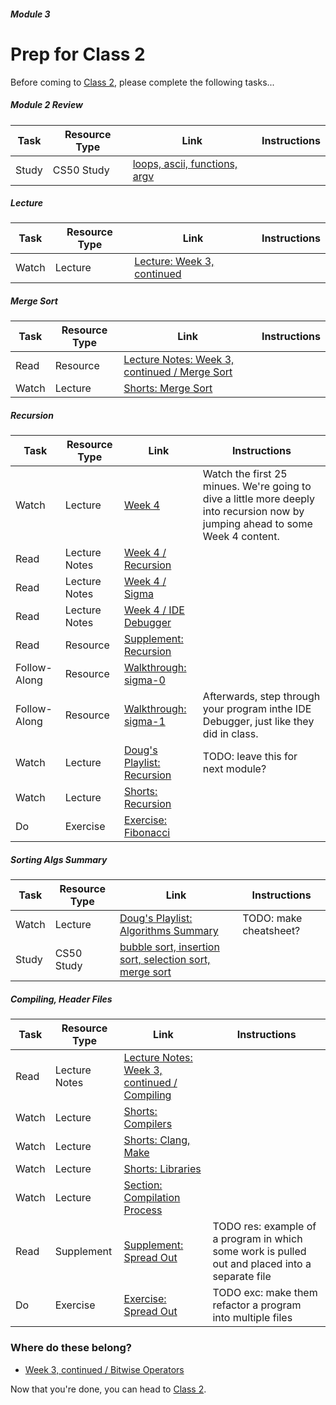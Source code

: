 ##### Module 3

# Prep for Class 2

Before coming to [Class 2](../class2), please complete the following tasks...

##### Module 2 Review
Task | Resource Type | Link | Instructions
-----|------|------|-------------
Study | CS50 Study | [loops, ascii, functions, argv](https://study.cs50.net/loops?toc=loops,ascii,functions,argv)

##### Lecture
Task | Resource Type | Link | Instructions
-----|------|------|-------------
Watch | Lecture | [Lecture: Week 3, continued](TODO) | 

##### Merge Sort
Task | Resource Type | Link | Instructions
-----|------|------|-------------
Read | Resource | [Lecture Notes: Week 3, continued / Merge Sort](http://cdn.cs50.net/2015/fall/lectures/3/w/notes3w/notes3w.html#merge_sort) | 
Watch | Lecture | [Shorts: Merge Sort](https://www.youtube.com/watch?v=EeQ8pwjQxTM) | 

##### Recursion
Task | Resource Type | Link | Instructions
-----|------|------|------
Watch | Lecture | [Week 4](http://www.youtube.com/embed/SadMsthVUBM?autoplay=1&rel=0&start=0) | Watch the first 25 minues. We're going to dive a little more deeply into recursion now by jumping ahead to some Week 4 content.
Read | Lecture Notes | [Week 4 / Recursion](http://cdn.cs50.net/2015/fall/lectures/4/m/notes4m/notes4m.html#recursion) |
Read | Lecture Notes | [Week 4 / Sigma](http://cdn.cs50.net/2015/fall/lectures/4/m/notes4m/notes4m.html#sigma)
Read | Lecture Notes | [Week 4 / IDE Debugger ](http://cdn.cs50.net/2015/fall/lectures/4/m/notes4m/notes4m.html#debugging_with_cs50_ide)
Read | Resource | [Supplement: Recursion](../supplementary-resources/recursion) | 
Follow-Along | Resource | [Walkthrough: sigma-0](https://www.youtube.com/watch?v=C-J0fKmwKmw&list=PLhQjrBD2T382SQnebs5bf6BkngrHTbJKg&index=10) | 
Follow-Along | Resource | [Walkthrough: sigma-1](https://www.youtube.com/watch?v=GSY5bEv3gX8&index=11&list=PLhQjrBD2T382SQnebs5bf6BkngrHTbJKg) | Afterwards, step through your program inthe IDE Debugger, just like they did in class.
Watch | Lecture | [Doug's Playlist: Recursion](https://www.youtube.com/watch?v=VrrnjYgDBEk) | TODO: leave this for next module?
Watch | Lecture | [Shorts: Recursion](https://www.youtube.com/watch?v=t4MSwiqfLaY) |
Do | Exercise | [Exercise: Fibonacci](../exercises/fibonacci) | 

##### Sorting Algs Summary
Task | Resource Type | Link | Instructions
-----|------|------|-------------
Watch | Lecture | [Doug's Playlist: Algorithms Summary]() | TODO: make cheatsheet?
Study | CS50 Study | [bubble sort, insertion sort, selection sort, merge sort](https://study.cs50.net/binary_search?toc=bubble_sort,insertion_sort,selection_sort,merge_sort)

##### Compiling, Header Files
Task | Resource Type | Link | Instructions
-----|------|------|-------------
Read | Lecture Notes | [Lecture Notes: Week 3, continued / Compiling](http://cdn.cs50.net/2015/fall/lectures/3/w/notes3w/notes3w.html#compiling) | 
Watch | Lecture | [Shorts: Compilers](http://cs50.tv/2012/fall/shorts/compilers/compilers-720p.mp4)
Watch | Lecture | [Shorts: Clang, Make](http://cs50.tv/2012/fall/shorts/make_clang/make_clang-720p.mp4)
Watch | Lecture | [Shorts: Libraries](http://cs50.tv/2012/fall/shorts/libraries/libraries-720p.mp4)
Watch | Lecture | [Section: Compilation Process](https://youtu.be/XRvvitgap5Y?t=2549)
Read | Supplement | [Supplement: Spread Out](../supplementary-resources/spread-out) | TODO res: example of a program in which some work is pulled out and placed into a separate file
Do | Exercise | [Exercise: Spread Out](../exercises/spread-out) | TODO exc: make them refactor a program into multiple files

### Where do these belong?
  * [Week 3, continued / Bitwise Operators](http://cdn.cs50.net/2015/fall/lectures/3/w/notes3w/notes3w.html#bitwise_operators)


Now that you're done, you can head to [Class 2](../class2).
